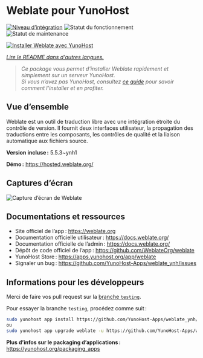 <!--
Nota bene : ce README est automatiquement généré par <https://github.com/YunoHost/apps/tree/master/tools/readme_generator>
Il NE doit PAS être modifié à la main.
-->

# Weblate pour YunoHost

[![Niveau d’intégration](https://dash.yunohost.org/integration/weblate.svg)](https://ci-apps.yunohost.org/ci/apps/weblate/) ![Statut du fonctionnement](https://ci-apps.yunohost.org/ci/badges/weblate.status.svg) ![Statut de maintenance](https://ci-apps.yunohost.org/ci/badges/weblate.maintain.svg)

[![Installer Weblate avec YunoHost](https://install-app.yunohost.org/install-with-yunohost.svg)](https://install-app.yunohost.org/?app=weblate)

*[Lire le README dans d'autres langues.](./ALL_README.md)*

> *Ce package vous permet d’installer Weblate rapidement et simplement sur un serveur YunoHost.*  
> *Si vous n’avez pas YunoHost, consultez [ce guide](https://yunohost.org/install) pour savoir comment l’installer et en profiter.*

## Vue d’ensemble

Weblate est un outil de traduction libre avec une intégration étroite du contrôle de version. Il fournit deux interfaces utilisateur, la propagation des traductions entre les composants, les contrôles de qualité et la liaison automatique aux fichiers source. 

**Version incluse :** 5.5.3~ynh1

**Démo :** <https://hosted.weblate.org/>

## Captures d’écran

![Capture d’écran de Weblate](./doc/screenshots/BigScreenshot.png)

## Documentations et ressources

- Site officiel de l’app : <https://weblate.org>
- Documentation officielle utilisateur : <https://docs.weblate.org/>
- Documentation officielle de l’admin : <https://docs.weblate.org/>
- Dépôt de code officiel de l’app : <https://github.com/WeblateOrg/weblate>
- YunoHost Store : <https://apps.yunohost.org/app/weblate>
- Signaler un bug : <https://github.com/YunoHost-Apps/weblate_ynh/issues>

## Informations pour les développeurs

Merci de faire vos pull request sur la [branche `testing`](https://github.com/YunoHost-Apps/weblate_ynh/tree/testing).

Pour essayer la branche `testing`, procédez comme suit :

```bash
sudo yunohost app install https://github.com/YunoHost-Apps/weblate_ynh/tree/testing --debug
ou
sudo yunohost app upgrade weblate -u https://github.com/YunoHost-Apps/weblate_ynh/tree/testing --debug
```

**Plus d’infos sur le packaging d’applications :** <https://yunohost.org/packaging_apps>
